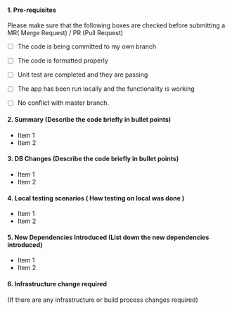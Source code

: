 #### 1. Pre-requisites
Please make sure that the following boxes are checked before submitting a MR( Merge Request) / PR (Pull Request)
* [ ] The code is being committed to my own branch
* [ ] The code is formatted properly 
* [ ] Unit test are completed and they are passing 
* [ ] The app has been run locally and the functionality is working  
* [ ] No conflict with master branch.


#### 2. Summary (Describe the code briefly in bullet points)
*   Item 1
*   Item 2

#### 3. DB Changes (Describe the code briefly in bullet points)
*   Item 1
*   Item 2


#### 4. Local testing scenarios ( How testing on local was done ) 
*   Item 1
*   Item 2


#### 5. New Dependencies Introduced (List down the new dependencies introduced)

* Item 1 
* Item 2 


#### 6. Infrastructure change required 
(If there are any infrastructure or build process changes required)
